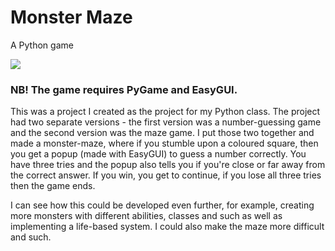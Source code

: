 # Monster Maze
A Python game

![](https://imgur.com/iqQ6vbP)

### NB! The game requires PyGame and EasyGUI.

This was a project I created as the project for my Python class. The project had two separate versions -
the first version was a number-guessing game and the second version was the maze game. I put those two
together and made a monster-maze, where if you stumble upon a coloured square, then you get a popup
(made with EasyGUI) to guess a number correctly. You have three tries and the popup also tells you if
you're close or far away from the correct answer. If you win, you get to continue, if you lose all three tries
then the game ends.

I can see how this could be developed even further, for example, creating more monsters with different abilities,
classes and such as well as implementing a life-based system. I could also make the maze more difficult and such. 

